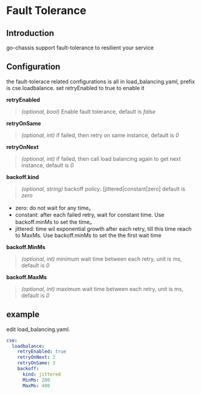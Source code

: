 # Fault Tolerance
## Introduction

go-chassis support fault-tolerance to resilient your service

## Configuration

the fault-tolerace related configurations is all in load_balancing.yaml, prefix is cse.loadbalance.
set retryEnabled to true to enable it



**retryEnabled**
> *(optional, bool)* Enable fault tolerance, default is *false*

**retryOnSame**
> *(optional, int)* if failed, then retry on same instance, default is *0*

**retryOnNext**
> *(optional, int)* if failed, then call load balancing again to get next instance, default is *0*

**backoff.kind**
> *(optional, string)* backoff policy: [jittered|constant|zero] default is *zero*
- zero:  do not wait for any time。
- constant: after each failed retry, wait for constant time. Use backoff.minMs to set the time。
- jittered: time wil exponential growth after each retry, till this time reach to MaxMs. 
Use backoff.minMs to set the the first wait time

**backoff.MinMs**
> *(optional, int)* minimum wait time between each retry, unit is ms, default is *0*

**backoff.MaxMs**
> *(optional, int)* maximum wait time between each retry, unit is ms, default is *0*

## example

edit load_balancing.yaml.

```yaml
cse:
  loadbalance:
    retryEnabled: true
    retryOnNext: 2
    retryOnSame: 3
    backoff:
      kind: jittered
      MinMs: 200
      MaxMs: 400
```



